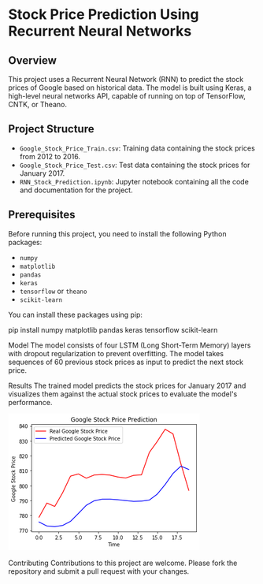 # Stock Price Prediction Using Recurrent Neural Networks

## Overview
This project uses a Recurrent Neural Network (RNN) to predict the stock prices of Google based on historical data. The model is built using Keras, a high-level neural networks API, capable of running on top of TensorFlow, CNTK, or Theano.


## Project Structure
- `Google_Stock_Price_Train.csv`: Training data containing the stock prices from 2012 to 2016.
- `Google_Stock_Price_Test.csv`: Test data containing the stock prices for January 2017.
- `RNN_Stock_Prediction.ipynb`: Jupyter notebook containing all the code and documentation for the project.

## Prerequisites
Before running this project, you need to install the following Python packages:
- `numpy`
- `matplotlib`
- `pandas`
- `keras`
- `tensorflow` or `theano`
- `scikit-learn`

You can install these packages using pip:

pip install numpy matplotlib pandas keras tensorflow scikit-learn


Model
The model consists of four LSTM (Long Short-Term Memory) layers with dropout regularization to prevent overfitting. The model takes sequences of 60 previous stock prices as input to predict the next stock price.

Results
The trained model predicts the stock prices for January 2017 and visualizes them against the actual stock prices to evaluate the model's performance.

![Graph of Stock Prices](graph.png)


Contributing
Contributions to this project are welcome. Please fork the repository and submit a pull request with your changes.
